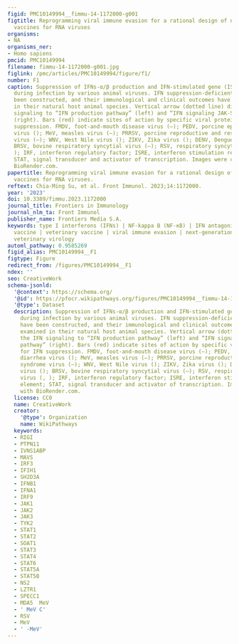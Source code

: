 ```yaml
---
figid: PMC10149994__fimmu-14-1172000-g001
figtitle: Reprogramming viral immune evasion for a rational design of next-generation
  vaccines for RNA viruses
organisms:
- NA
organisms_ner:
- Homo sapiens
pmcid: PMC10149994
filename: fimmu-14-1172000-g001.jpg
figlink: /pmc/articles/PMC10149994/figure/f1/
number: F1
caption: Suppression of IFNs-α/β production and IFN-stimulated gene (ISG) expression
  during infection by various animal viruses. IFN suppression-deficient viruses have
  been constructed, and their immunological and clinical outcomes have been examined
  in their natural host animal species. Vertical arrow (dotted line) divides the IFN
  signaling to “IFN production pathway” (left) and “IFN signaling JAK-STAT pathway”
  (right). Bars (red) indicate sites of action by specific viral proteins for IFN
  suppression. FMDV, foot-and-mouth disease virus (–); PEDV, porcine epidemic diarrhea
  virus (); MeV, measles virus (–); PRRSV, porcine reproductive and respiratory syndrome
  virus (–); WNV, West Nile virus (); ZIKV, Zika virus (); DENV, Dengue virus ();
  BRSV, bovine respiratory syncytial virus (–); RSV, respiratory syncytial virus (,
  ); IRF, interferon regulatory factor; ISRE, interferon stimulation response element;
  STAT, signal transducer and activator of transcription. Images were created with
  BioRender.com.
papertitle: Reprogramming viral immune evasion for a rational design of next-generation
  vaccines for RNA viruses.
reftext: Chia-Ming Su, et al. Front Immunol. 2023;14:1172000.
year: '2023'
doi: 10.3389/fimmu.2023.1172000
journal_title: Frontiers in Immunology
journal_nlm_ta: Front Immunol
publisher_name: Frontiers Media S.A.
keywords: type I interferons (IFNs) | NF-kappa B (NF-κB) | IFN antagonism | live-attenuated
  vaccine | veterinary vaccine | viral immune evasion | next-generation vaccines |
  veterinary virology
automl_pathway: 0.9585269
figid_alias: PMC10149994__F1
figtype: Figure
redirect_from: /figures/PMC10149994__F1
ndex: ''
seo: CreativeWork
schema-jsonld:
  '@context': https://schema.org/
  '@id': https://pfocr.wikipathways.org/figures/PMC10149994__fimmu-14-1172000-g001.html
  '@type': Dataset
  description: Suppression of IFNs-α/β production and IFN-stimulated gene (ISG) expression
    during infection by various animal viruses. IFN suppression-deficient viruses
    have been constructed, and their immunological and clinical outcomes have been
    examined in their natural host animal species. Vertical arrow (dotted line) divides
    the IFN signaling to “IFN production pathway” (left) and “IFN signaling JAK-STAT
    pathway” (right). Bars (red) indicate sites of action by specific viral proteins
    for IFN suppression. FMDV, foot-and-mouth disease virus (–); PEDV, porcine epidemic
    diarrhea virus (); MeV, measles virus (–); PRRSV, porcine reproductive and respiratory
    syndrome virus (–); WNV, West Nile virus (); ZIKV, Zika virus (); DENV, Dengue
    virus (); BRSV, bovine respiratory syncytial virus (–); RSV, respiratory syncytial
    virus (, ); IRF, interferon regulatory factor; ISRE, interferon stimulation response
    element; STAT, signal transducer and activator of transcription. Images were created
    with BioRender.com.
  license: CC0
  name: CreativeWork
  creator:
    '@type': Organization
    name: WikiPathways
  keywords:
  - RIGI
  - PTPN11
  - IVNS1ABP
  - MAVS
  - IRF3
  - IFIH1
  - SH2D3A
  - IFNB1
  - IFNA1
  - IRF9
  - JAK1
  - JAK2
  - JAK3
  - TYK2
  - STAT1
  - STAT2
  - SOAT1
  - STAT3
  - STAT4
  - STAT6
  - STAT5A
  - STAT5B
  - NS2
  - LZTR1
  - SPECC1
  - MDA5  MeV
  - ' MeV C'
  - RSV
  - MeV
  - ' -MeV'
---
```


